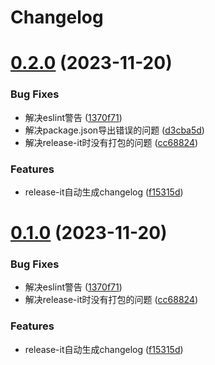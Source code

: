 # Changelog

# [0.2.0](https://github.com/WaldenLiang/styled-antd/compare/0.0.3...0.2.0) (2023-11-20)

### Bug Fixes

- 解决eslint警告 ([1370f71](https://github.com/WaldenLiang/styled-antd/commit/1370f715fe0477f645f97df8aa846715bab3b61b))
- 解决package.json导出错误的问题 ([d3cba5d](https://github.com/WaldenLiang/styled-antd/commit/d3cba5d9809bae2ff19e28cf05fb58ce58e1b307))
- 解决release-it时没有打包的问题 ([cc68824](https://github.com/WaldenLiang/styled-antd/commit/cc68824ffefc1458030f7544d689a6ca25f81875))

### Features

- release-it自动生成changelog ([f15315d](https://github.com/WaldenLiang/styled-antd/commit/f15315db1e93df0c8dcf7e2bf2520545933d026c))

# [0.1.0](https://github.com/WaldenLiang/styled-antd/compare/0.0.3...0.1.0) (2023-11-20)

### Bug Fixes

- 解决eslint警告 ([1370f71](https://github.com/WaldenLiang/styled-antd/commit/1370f715fe0477f645f97df8aa846715bab3b61b))
- 解决release-it时没有打包的问题 ([cc68824](https://github.com/WaldenLiang/styled-antd/commit/cc68824ffefc1458030f7544d689a6ca25f81875))

### Features

- release-it自动生成changelog ([f15315d](https://github.com/WaldenLiang/styled-antd/commit/f15315db1e93df0c8dcf7e2bf2520545933d026c))
